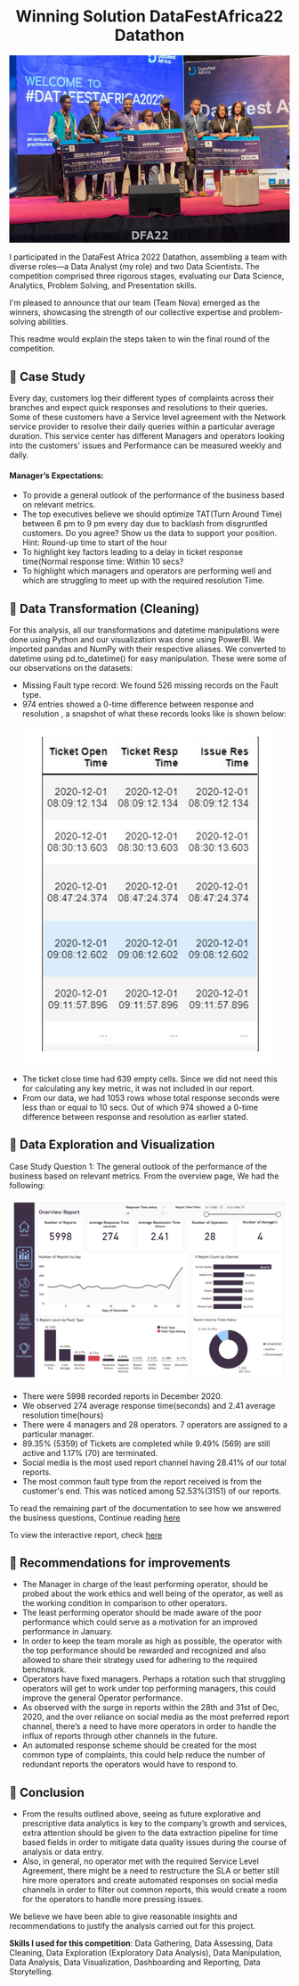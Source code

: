 <h1 align="center">Winning Solution DataFestAfrica22 Datathon</h1>

<p align="center"> <img src="https://github.com/Ebuka456/Winning-solution-DataFestAfrica22-Datathon/blob/main/Final%20Round%20Analytics%20Datathon/Images/52438984779_9c319f2052_z.jpg" /> </p>

I participated in the DataFest Africa 2022 Datathon, assembling a team with diverse roles—a Data Analyst (my role) and two Data Scientists. The competition comprised three rigorous stages, evaluating our Data Science, Analytics, Problem Solving, and Presentation skills.

I'm pleased to announce that our team (Team Nova) emerged as the winners, showcasing the strength of our collective expertise and problem-solving abilities.

This readme would explain the steps taken to win the final round of the competition.

## 📗 Case Study

Every day, customers log their different types of complaints across their branches and expect quick responses and resolutions to their queries.
Some of these customers have a Service level agreement with the Network service provider to resolve their daily queries within a particular average duration. This service center has different Managers and operators looking into the customers' issues and Performance can be measured weekly and daily.
#### Manager’s Expectations:
- To provide a general outlook of the performance of the business based on relevant metrics.
- The top executives believe we should optimize TAT(Turn Around Time) between 6 pm to 9 pm every day due to backlash from disgruntled customers. Do you agree? Show us the data to support your position. Hint: Round-up time to start of the hour
- To highlight key factors leading to a delay in ticket response time(Normal response time: Within 10 secs?
- To highlight which managers and operators are performing well and which are struggling to meet up with the required resolution Time.

## 📗 Data Transformation (Cleaning)
For this analysis, all our transformations and datetime manipulations were done using Python and our visualization was done using PowerBI. We imported pandas and NumPy with their respective aliases. We converted to datetime using
pd.to_datetime() for easy manipulation. These were some of our observations on the datasets:
- Missing Fault type record: We found 526 missing records on the Fault type.
- 974 entries showed a 0-time difference between response and resolution , a snapshot of what these records looks like is shown below:

<p align="center"> <img src="https://github.com/Ebuka456/Winning-solution-DataFestAfrica22-Datathon/blob/main/Final%20Round%20Analytics%20Datathon/Images/Screenshot%202023-09-12%20094320.png" /> </p>

- The ticket close time had 639 empty cells. Since we did not need this for calculating any key metric, it was not included in our report.
- From our data, we had 1053 rows whose total response seconds were less than or equal to 10 secs. Out of which 974 showed a 0-time difference between response and resolution as earlier stated.

## 📗 Data Exploration and Visualization
Case Study Question 1: The general outlook of the performance of the business based on relevant metrics.
From the overview page, We had the following:

![](https://github.com/Ebuka456/Winning-solution-DataFestAfrica22-Datathon/blob/main/Final%20Round%20Analytics%20Datathon/Nova%20Report%20Image/Team%20Nova%20report_page-0002.jpg)

- There were 5998 recorded reports in December 2020.
- We observed 274 average response time(seconds) and 2.41 average resolution time(hours)
- There were 4 managers and 28 operators. 7 operators are assigned to a particular manager.
- 89.35% (5359) of Tickets are completed while 9.49% (569) are still active and 1.17% (70) are terminated.
- Social media is the most used report channel having 28.41% of our total reports.
- The most common fault type from the report received is from the customer's end. This was noticed among 52.53%(3151) of our reports.

To read the remaining part of the documentation to see how we answered the business questions, Continue reading [here](https://github.com/Ebuka456/Winning-solution-DataFestAfrica22-Datathon/blob/main/Final%20Round%20Analytics%20Datathon/Nova_Zentel_Documentation.pdf)

To view the interactive report, check [here](https://app.powerbi.com/view?r=eyJrIjoiNmY0OTQ1NWQtNGNmNi00NTE1LThiNTctOGRmMDM3ZTk4ZTU3IiwidCI6IjUwZDA2MjZhLTcwN2UtNDk2ZC1iOGU1LTIwYjk1NzA5MTYzZSJ9)

## 📗 Recommendations for improvements 
- The Manager in charge of the least performing operator, should be probed about the work ethics and well being of the operator, as well as the working condition in comparison to other operators.
- The least performing operator should be made aware of the poor performance which could serve as a motivation for an improved performance in January.
- In order to keep the team morale as high as possible, the operator with the top performance should be rewarded and recognized and also allowed to share their strategy used for adhering to the required benchmark.
- Operators have fixed managers. Perhaps a rotation such that struggling operators will get to work under top performing managers, this could improve the general Operator performance.
- As observed with the surge in reports within the 28th and 31st of Dec, 2020, and the over reliance on social media as the most preferred report channel, there’s a need to have more operators in order to handle the influx of reports through other channels in the future.
- An automated response scheme should be created for the most common type of complaints, this could help reduce the number of redundant reports the operators would have to respond to.

## 📗 Conclusion

- From the results outlined above, seeing as future explorative and prescriptive data analytics is key to the company’s growth and services, extra attention should be given to the data extraction pipeline for time based fields in order to mitigate data quality issues during the course of analysis or data entry.
- Also, in general, no operator met with the required Service Level Agreement, there might be a need to restructure the SLA or better still hire more operators and create automated responses on social media channels in order to filter out common reports, this would create a room for the operators to handle more pressing issues.

We believe we have been able to give reasonable insights and recommendations to justify the analysis carried out for this project.

**Skills I used for this competition**: Data Gathering, Data Assessing, Data Cleaning, Data Exploration (Exploratory Data Analysis), Data Manipulation, Data Analysis, Data Visualization, Dashboarding and Reporting, Data Storytelling. 

